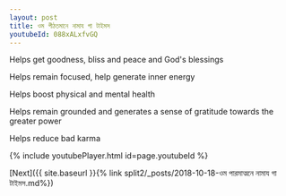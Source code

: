 ```yaml
---
layout: post
title: ওম পীঠতমানে নামায গা টাইমস
youtubeId: 088xALxfvGQ
---
```

 
 
Helps get goodness, bliss and peace and God's blessings
 
Helps remain focused, help generate inner energy 
 
Helps boost physical and mental health 
 
Helps remain grounded and generates a sense of gratitude towards the greater power 
 
Helps reduce bad karma
 
 
 
 


{% include youtubePlayer.html id=page.youtubeId %}
 
[Next]({{ site.baseurl }}{% link  split2/_posts/2018-10-18-ওম পারমাত্মনে নামায গা টাইমস.md%})
 
